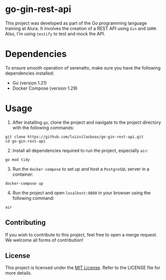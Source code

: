 # go-gin-rest-api

This project was developed as part of the Go programming language training at Alura. It involves the creation of a REST API using `Gin` and `GORM`. Also, I'm using `testify` to test and mock the API. 

# Dependencies

To ensure smooth operation of serenatto, make sure you have the following dependencies installed:

- Go (version 1.21)
- Docker Compose (version 1.29)

# Usage

1. After installing `go`, clone the project and navigate to the project directory with the following commands:
```
git clone https://github.com/luizvilasboas/go-gin-rest-api.git
cd go-gin-rest-api
```

2. Install all dependencies required to run the project, especially `air`:
```
go mod tidy
```

3. Run the `docker-compose` to set up and host a `PostgreSQL` server in a container:
```
docker-compose up
```

4. Run the project and open `localhost:8080` in your browser using the following command:
```
air
```

## Contributing

If you wish to contribute to this project, feel free to open a merge request. We welcome all forms of contribution!

## License

This project is licensed under the [MIT License](https://github.com/luizvilasboas/go-gin-rest-api/blob/main/LICENSE). Refer to the LICENSE file for more details.
